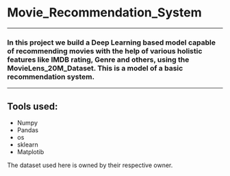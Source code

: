 # Movie_Recommendation_System

---

### In this project we build a Deep Learning based model capable of recommending movies with the help of various holistic features like IMDB rating, Genre and others, using the MovieLens_20M_Dataset. This is a model of a basic recommendation system. 

---

## Tools used:

- Numpy 
- Pandas
- os
- sklearn
- Matplotib


The dataset used here is owned by their respective owner. 

